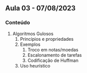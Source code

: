 ## Aula 03 - 07/08/2023

### Conteúdo
   1. Algoritmos Gulosos 
        1. Princípios e propriedades 
        2. Exemplos
            1. Troco em notas/moedas 
            2. Escalonamento de tarefas
            3. Codificação de Huffman 
        3. Uso heurístico

